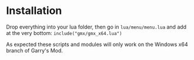 # Installation
Drop everything into your lua folder, then go in `lua/menu/menu.lua` and add at the very bottom: `include("gmx/gmx_x64.lua")`

As expected these scripts and modules will only work on the Windows x64 branch of Garry's Mod.